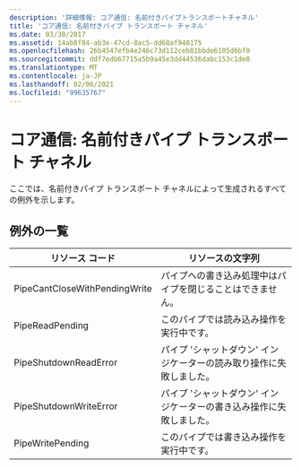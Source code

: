 ```yaml
---
description: '詳細情報: コア通信: 名前付きパイプトランスポートチャネル'
title: 'コア通信: 名前付きパイプ トランスポート チャネル'
ms.date: 03/30/2017
ms.assetid: 14ab8f84-ab3e-47cd-8ac5-dd68af940175
ms.openlocfilehash: 26b4547efb4e246c73d112ceb81bbde6105d6bf0
ms.sourcegitcommit: ddf7edb67715a5b9a45e3dd44536dabc153c1de0
ms.translationtype: MT
ms.contentlocale: ja-JP
ms.lasthandoff: 02/06/2021
ms.locfileid: "99635767"
---
```

# <a name="core-communications-named-pipe-transport-channels"></a>コア通信: 名前付きパイプ トランスポート チャネル

ここでは、名前付きパイプ トランスポート チャネルによって生成されるすべての例外を示します。  
  
## <a name="exception-list"></a>例外の一覧  
  
|リソース コード|リソースの文字列|  
|-------------------|---------------------|  
|PipeCantCloseWithPendingWrite|パイプへの書き込み処理中はパイプを閉じることはできません。|  
|PipeReadPending|このパイプでは読み込み操作を実行中です。|  
|PipeShutdownReadError|パイプ 'シャットダウン' インジケーターの読み取り操作に失敗しました。|  
|PipeShutdownWriteError|パイプ 'シャットダウン' インジケーターの書き込み操作に失敗しました。|  
|PipeWritePending|このパイプでは書き込み操作を実行中です。|
